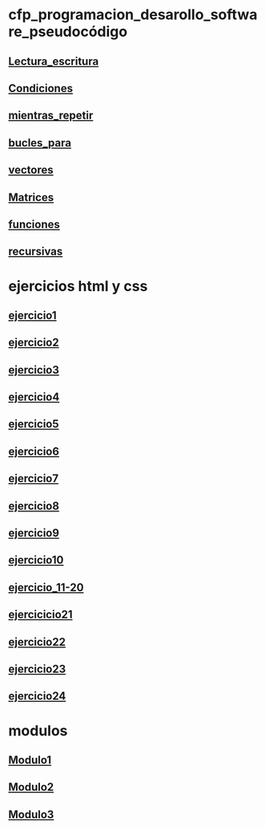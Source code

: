 # cfp_programacion_desarollo_software_pseudocódigo

## [Lectura_escritura](./modulo1//pseudocodigo/escritura_lectura)
## [Condiciones](./modulo1/pseudocodigo/condiciones/)
## [mientras_repetir](./modulo1/pseudocodigo/mientras_repetir/)
## [bucles_para](./modulo1/pseudocodigo/bucles_para/)
## [vectores](./modulo1/pseudocodigo/vectores/)
## [Matrices](./modulo1/pseudocodigo/matrices/)
## [funciones](./modulo1/pseudocodigo/funciones/)
## [recursivas](./modulo1/pseudocodigo/recursiva/)

# ejercicios html y css 
## [ejercicio1](./modulo1/htmlycss/ejercicio%201/)
## [ejercicio2](./modulo1//htmlycss/ejercicio%202/)
## [ejercicio3](./modulo1//htmlycss/ejercicio%203/)
## [ejercicio4](./modulo1//htmlycss/ejercicio%204/)
## [ejercicio5](./modulo1//htmlycss/ejercicio%205/)
## [ejercicio6](./modulo1//htmlycss/Ejercicio6/)
## [ejercicio7](./modulo1//htmlycss/Ejercicio7/)
## [ejercicio8](./modulo1//htmlycss/Ejercicio8/)
## [ejercicio9](./modulo1//htmlycss/Ejercicio9/)
## [ejercicio10](./modulo1//htmlycss/ejercicio%2010/)
## [ejercicio_11-20](./modulo1//htmlycss/ejercicios%20del%2011-20/)
## [ejercicicio21](./modulo1//htmlycss/ejercicio21/)
## [ejercicio22](./modulo1//htmlycss/ejercicio22/)
## [ejercicio23](./modulo1//htmlycss/ejercicio23/)
## [ejercicio24](./modulo1//htmlycss/ejercicio24/)





# modulos 
## [Modulo1](./modulo1/)
## [Modulo2](./modulo2/)
## [Modulo3](./modulo3/)






